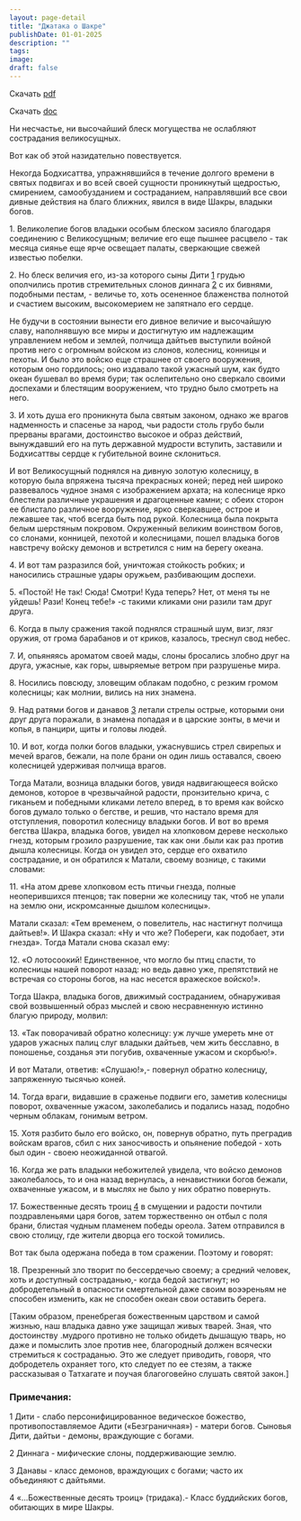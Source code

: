 ```yaml
---
layout: page-detail
title: "Джатака о Шакре"
publishDate: 01-01-2025
description: ""
tags:
image:
draft: false
---
```


Скачать [pdf](/upload/iblock/2a5/2a5f8528edabcf4af0e8ca63a40a1b02.pdf)

Скачать [doc](/upload/iblock/4d8/4d80f92fc98d7705db9a22442105c3ec.doc)

  
 Ни несчастье, ни высочайший блеск могущества не ослабляют сострадания великосущных.

 Вот как об этой назидательно повествуется.

 Некогда Бодхисаттва, упражнявшийся в течение долгого времени в святых подвигах и во всей своей сущности проникнутый щедростью, смирением, самообузданием и состраданием, направлявший все свои дивные действия на благо ближних, явился в виде Шакры, владыки богов.

 1\. Великолепие богов владыки особым блеском засияло благодаря соединению с Великосущным; величие его еще пышнее расцвело - так месяца сиянье еще ярче освещает палаты, сверкающие свежей известью побелки.

 2\. Но блеск величия его, из-за которого сыны Дити [1](#1) грудью ополчились против стремительных слонов диннага [2](#2) с их бивнями, подобными пестам, - величье то, хоть осененное блаженства полнотой и счастием высоким, высокомерием не запятнало его сердце.

 Не будучи в состоянии вынести его дивное величие и высочайшую славу, наполнявшую все миры и достигнутую им надлежащим управлением небом и землей, полчища дайтьев выступили войной против него с огромным войском из слонов, колесниц, конницы и пехоты. И было это войско еще страшнее от своего вооружения, которым оно гордилось; оно издавало такой ужасный шум, как будто океан бушевал во время бури; так ослепительно оно сверкало своими доспехами и блестящим вооружением, что трудно было смотреть на него.

 3\. И хоть душа его проникнута была святым законом, однако же врагов надменность и спасенье за народ, чьи радости столь грубо были прерваны врагами, достоинство высокое и образ действий, вынуждавший его на путь державной мудрости вступить, заставили и Бодхисаттвы сердце к губительной воине склониться.

 И вот Великосущный поднялся на дивную золотую колесницу, в которую была впряжена тысяча прекрасных коней; перед ней широко развевалось чудное знамя с изображением архата; на колеснице ярко блестели различные украшения и драгоценные камни; с обеих сторон ее блистало различное вооружение, ярко сверкавшее, острое и лежавшее так, чтоб всегда быть под рукой. Колесница была покрыта белым шерстяным покровом. Окруженный великим воинством богов, со слонами, конницей, пехотой и колесницами, пошел владыка богов навстречу войску демонов и встретился с ним на берегу океана.

 4\. И вот там разразился бой, уничтожая стойкость робких; и наносились страшные удары оружьем, разбивающим доспехи.

 5\. «Постой! Не так! Сюда! Смотри! Куда теперь? Нет, от меня ты не уйдешь! Рази! Конец тебе!» -с такими кликами они разили там друг друга.

 6\. Когда в пылу сражения такой поднялся страшный шум, визг, лязг оружия, от грома барабанов и от криков, казалось, треснул свод небес.

 7\. И, опьяняясь ароматом своей мады, слоны бросались злобно друг на друга, ужасные, как горы, швыряемые ветром при разрушенье мира.

 8\. Носились повсюду, зловещим облакам подобно, с резким громом колесницы; как молнии, вились на них знамена.

 9\. Над ратями богов и данавов [3](#3) летали стрелы острые, которыми они друг друга поражали, в знамена попадая и в царские зонты, в мечи и копья, в панцири, щиты и головы людей.

 10\. И вот, когда полки богов владыки, ужаснувшись стрел свирепых и мечей врагов, бежали, на поле брани он один лишь оставался, своею колесницей удерживая полчища врагов.

 Тогда Матали, возница владыки богов, увидя надвигающееся войско демонов, которое в чрезвычайной радости, пронзительно крича, с гиканьем и победными кликами летело вперед, в то время как войско богов думало только о бегстве, и решив, что настало время для отступления, поворотил колесницу владыки богов. И вот во время бегства Шакра, владыка богов, увидел на хлопковом дереве несколько гнезд, которым грозило разрушение, так как они .были как раз против дышла колесницы. Когда он увидел это, сердце его охватило сострадание, и он обратился к Матали, своему вознице, с такими словами:

 11\. «На атом древе хлопковом есть птичьи гнезда, полные неоперившихся птенцов; так поверни же колесницу так, чтоб не упали на землю они, искромсанные дышлом колесницы».

 Матали сказал: «Тем временем, о повелитель, нас настигнут полчища дайтьев!». И Шакра сказал: «Ну и что же? Побереги, как подобает, эти гнезда». Тогда Матали снова сказал ему:

 12\. «О лотосоокий! Единственное, что могло бы птиц спасти, то колесницы нашей поворот назад: но ведь давно уже, препятствий не встречая со стороны богов, на нас несется вражеское войско!».

 Тогда Шакра, владыка богов, движимый состраданием, обнаруживая свой возвышенный образ мыслей и свою несравненную истинно благую природу, молвил: 

 13\. «Так поворачивай обратно колесницу: уж лучше умереть мне от ударов ужасных палиц слуг владыки дайтьев, чем жить бесславно, в поношенье, созданья эти погубив, охваченные ужасом и скорбью!».

 И вот Матали, ответив: «Слушаю!»,- повернул обратно колесницу, запряженную тысячью коней.

 14\. Тогда враги, видавшие в сраженье подвиги его, заметив колесницы поворот, охваченные ужасом, заколебались и подались назад, подобно черным облакам, гонимым ветром.

 15\. Хотя разбито было его войско, он, повернув обратно, путь преградив войскам врагов, сбил с них заносчивость и опьянение победой - хоть был один - своею неожиданной отвагой.

 16\. Когда же рать владыки небожителей увидела, что войско демонов заколебалось, то и она назад вернулась, а ненавистники богов бежали, охваченные ужасом, и в мыслях не было у них обратно повернуть.

 17\. Божественные десять троиц [4](#4) в смущении и радости почтили поздравленьями царя богов, затем торжественно он отбыл с поля брани, блистая чудным пламенем победы ореола. Затем отправился в свою столицу, где жители дворца его тоской томились.

 Вот так была одержана победа в том сражении. Поэтому и говорят:

 18\. Презренный зло творит по бессердечью своему; а средний человек, хоть и доступный состраданью,- когда бедой застигнут; но добродетельный в опасности смертельной даже своим воээреньям не способен изменить, как не способен океан свои оставить берега.

 \[Таким образом, пренебрегая божественным царством и самой жизнью, наш владыка давно уже защищал живых тварей. Зная, что достоинству .мудрого противно не только обидеть дышащую тварь, но даже и помыслить злое против нее, благородный должен всячески стремиться к состраданью. Это же следует приводить, говоря, что добродетель охраняет того, кто следует по ее стезям, а также рассказывая о Татхагате и поучая благоговейно слушать святой закон.\]

### Примечания:

 1 Дити - слабо персонифицированное ведическое божество, противопоставляемое Адити («Безграничная») - матери богов. Сыновья Дити, дайтьи - демоны, враждующие с богами.

 2 Диннага - мифические слоны, поддерживающие землю.

 3 Данавы - класс демонов, враждующих с богами; часто их объединяют с дайтьями.

 4 «...Божественные десять троиц» (тридака).- Класс буддийских богов, обитающих в мире Шакры.
